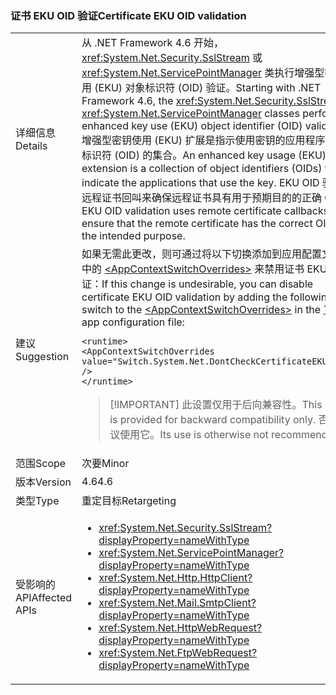 ### <a name="certificate-eku-oid-validation"></a><span data-ttu-id="081db-101">证书 EKU OID 验证</span><span class="sxs-lookup"><span data-stu-id="081db-101">Certificate EKU OID validation</span></span>

|   |   |
|---|---|
|<span data-ttu-id="081db-102">详细信息</span><span class="sxs-lookup"><span data-stu-id="081db-102">Details</span></span>|<span data-ttu-id="081db-103">从 .NET Framework 4.6 开始，<xref:System.Net.Security.SslStream> 或 <xref:System.Net.ServicePointManager> 类执行增强型密钥使用 (EKU) 对象标识符 (OID) 验证。</span><span class="sxs-lookup"><span data-stu-id="081db-103">Starting with .NET Framework 4.6, the <xref:System.Net.Security.SslStream> or <xref:System.Net.ServicePointManager> classes perform enhanced key use (EKU) object identifier (OID) validation.</span></span> <span data-ttu-id="081db-104">增强型密钥使用 (EKU) 扩展是指示使用密钥的应用程序的对象标识符 (OID) 的集合。</span><span class="sxs-lookup"><span data-stu-id="081db-104">An enhanced key usage (EKU) extension is a collection of object identifiers (OIDs) that indicate the applications that use the key.</span></span> <span data-ttu-id="081db-105">EKU OID 验证使用远程证书回叫来确保远程证书具有用于预期目的的正确 OID。</span><span class="sxs-lookup"><span data-stu-id="081db-105">EKU OID validation uses remote certificate callbacks to ensure that the remote certificate has the correct OIDs for the intended purpose.</span></span>|
|<span data-ttu-id="081db-106">建议</span><span class="sxs-lookup"><span data-stu-id="081db-106">Suggestion</span></span>|<span data-ttu-id="081db-107">如果无需此更改，则可通过将以下切换添加到应用配置文件的 [\`](~/docs/framework/configure-apps/file-schema/runtime/runtime-element.md) 中的 [\<AppContextSwitchOverrides>](~/docs/framework/configure-apps/file-schema/runtime/appcontextswitchoverrides-element.md) 来禁用证书 EKU OID 验证：</span><span class="sxs-lookup"><span data-stu-id="081db-107">If this change is undesirable, you can disable certificate EKU OID validation by adding the following switch to the [\<AppContextSwitchOverrides>](~/docs/framework/configure-apps/file-schema/runtime/appcontextswitchoverrides-element.md) in the [\`](~/docs/framework/configure-apps/file-schema/runtime/runtime-element.md) of your app configuration file:</span></span><pre><code class="language-xml">&lt;runtime&gt;&#13;&#10;&lt;AppContextSwitchOverrides&#13;&#10;value=&quot;Switch.System.Net.DontCheckCertificateEKUs=true&quot; /&gt;&#13;&#10;&lt;/runtime&gt;&#13;&#10;</code></pre> <blockquote> [!IMPORTANT] <span data-ttu-id="081db-108">此设置仅用于后向兼容性。</span><span class="sxs-lookup"><span data-stu-id="081db-108">This setting is provided for backward compatibility only.</span></span> <span data-ttu-id="081db-109">否则不建议使用它。</span><span class="sxs-lookup"><span data-stu-id="081db-109">Its use is otherwise not recommended.</span></span></blockquote> |
|<span data-ttu-id="081db-110">范围</span><span class="sxs-lookup"><span data-stu-id="081db-110">Scope</span></span>|<span data-ttu-id="081db-111">次要</span><span class="sxs-lookup"><span data-stu-id="081db-111">Minor</span></span>|
|<span data-ttu-id="081db-112">版本</span><span class="sxs-lookup"><span data-stu-id="081db-112">Version</span></span>|<span data-ttu-id="081db-113">4.6</span><span class="sxs-lookup"><span data-stu-id="081db-113">4.6</span></span>|
|<span data-ttu-id="081db-114">类型</span><span class="sxs-lookup"><span data-stu-id="081db-114">Type</span></span>|<span data-ttu-id="081db-115">重定目标</span><span class="sxs-lookup"><span data-stu-id="081db-115">Retargeting</span></span>|
|<span data-ttu-id="081db-116">受影响的 API</span><span class="sxs-lookup"><span data-stu-id="081db-116">Affected APIs</span></span>|<ul><li><xref:System.Net.Security.SslStream?displayProperty=nameWithType></li><li><xref:System.Net.ServicePointManager?displayProperty=nameWithType></li><li><xref:System.Net.Http.HttpClient?displayProperty=nameWithType></li><li><xref:System.Net.Mail.SmtpClient?displayProperty=nameWithType></li><li><xref:System.Net.HttpWebRequest?displayProperty=nameWithType></li><li><xref:System.Net.FtpWebRequest?displayProperty=nameWithType></li></ul>|

